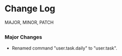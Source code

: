 # Change Log
MAJOR, MINOR, PATCH
##
### Major Changes
* Renamed command "user.task.daily" to "user.task".
